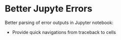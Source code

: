# Better Jupyte Errors

Better parsing of error outputs in Jupyter notebook:

* Provide quick navigations from traceback to cells